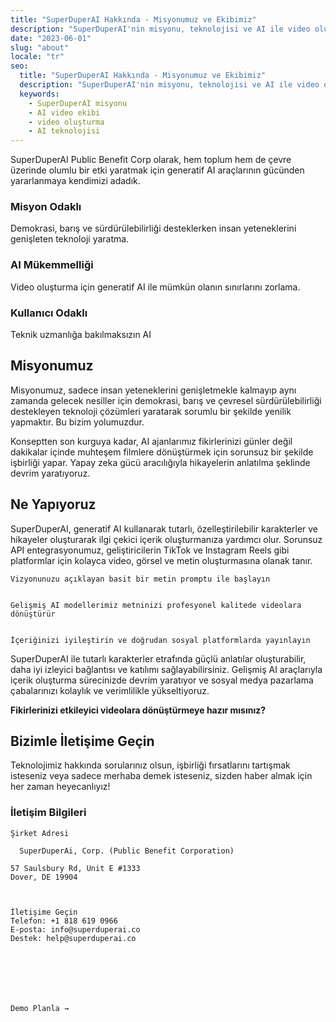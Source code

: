 ```yaml
---
title: "SuperDuperAI Hakkında - Misyonumuz ve Ekibimiz"
description: "SuperDuperAI'nin misyonu, teknolojisi ve AI ile video oluşturmayı demokratikleştirme vizyonu hakkında bilgi edinin."
date: "2023-06-01"
slug: "about"
locale: "tr"
seo:
  title: "SuperDuperAI Hakkında - Misyonumuz ve Ekibimiz"
  description: "SuperDuperAI'nin misyonu, teknolojisi ve AI ile video oluşturmayı demokratikleştirme vizyonu hakkında bilgi edinin."
  keywords:
    - SuperDuperAI misyonu
    - AI video ekibi
    - video oluşturma
    - AI teknolojisi
---
```


SuperDuperAI Public Benefit Corp olarak, hem toplum hem de çevre üzerinde olumlu bir etki yaratmak için generatif AI araçlarının gücünden yararlanmaya kendimizi adadık.

### Misyon Odaklı

Demokrasi, barış ve sürdürülebilirliği desteklerken insan yeteneklerini genişleten teknoloji yaratma.


  ### AI Mükemmelliği

Video oluşturma için generatif AI ile mümkün olanın sınırlarını zorlama.


  ### Kullanıcı Odaklı

Teknik uzmanlığa bakılmaksızın AI




## Misyonumuz

Misyonumuz, sadece insan yeteneklerini genişletmekle kalmayıp aynı zamanda gelecek nesiller için demokrasi, barış ve çevresel sürdürülebilirliği destekleyen teknoloji çözümleri yaratarak sorumlu bir şekilde yenilik yapmaktır. Bu bizim yolumuzdur.

Konseptten son kurguya kadar, AI ajanlarımız fikirlerinizi günler değil dakikalar içinde muhteşem filmlere dönüştürmek için sorunsuz bir şekilde işbirliği yapar. Yapay zeka gücü aracılığıyla hikayelerin anlatılma şeklinde devrim yaratıyoruz.

## Ne Yapıyoruz

SuperDuperAI, generatif AI kullanarak tutarlı, özelleştirilebilir karakterler ve hikayeler oluşturarak ilgi çekici içerik oluşturmanıza yardımcı olur. Sorunsuz API entegrasyonumuz, geliştiricilerin TikTok ve Instagram Reels gibi platformlar için kolayca video, görsel ve metin oluşturmasına olanak tanır.


  
    Vizyonunuzu açıklayan basit bir metin promptu ile başlayın
  
  
    Gelişmiş AI modellerimiz metninizi profesyonel kalitede videolara dönüştürür
  
  
    İçeriğinizi iyileştirin ve doğrudan sosyal platformlarda yayınlayın
  


SuperDuperAI ile tutarlı karakterler etrafında güçlü anlatılar oluşturabilir, daha iyi izleyici bağlantısı ve katılımı sağlayabilirsiniz. Gelişmiş AI araçlarıyla içerik oluşturma sürecinizde devrim yaratıyor ve sosyal medya pazarlama çabalarınızı kolaylık ve verimlilikle yükseltiyoruz.


  **Fikirlerinizi etkileyici videolara dönüştürmeye hazır mısınız?**


## Bizimle İletişime Geçin

Teknolojimiz hakkında sorularınız olsun, işbirliği fırsatlarını tartışmak isteseniz veya sadece merhaba demek isteseniz, sizden haber almak için her zaman heyecanlıyız!

### İletişim Bilgileri


  
    Şirket Adresi
    
      SuperDuperAi, Corp. (Public Benefit Corporation)
    
    57 Saulsbury Rd, Unit E #1333
    Dover, DE 19904
  

  
    İletişime Geçin
    Telefon: +1 818 619 0966
    E-posta: info@superduperai.co
    Destek: help@superduperai.co
  





  
    Demo Planla →
  

